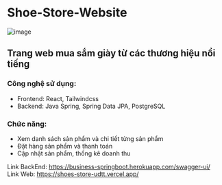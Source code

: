 # Shoe-Store-Website
![image](https://user-images.githubusercontent.com/75305838/191998894-a2d79dd9-7941-460f-baee-1a08ce8716e5.png)
## Trang web mua sắm giày từ các thương hiệu nổi tiếng
### Công nghệ sử dụng:
- Frontend: React, Tailwindcss
- Backend: Java Spring, Spring Data JPA, PostgreSQL
### Chức năng:
- Xem danh sách sản phẩm và chi tiết từng sản phẩm
- Đặt hàng sản phẩm và thanh toán
- Cập nhật sản phẩm, thống kê doanh thu

Link BackEnd: https://business-springboot.herokuapp.com/swagger-ui/
Link Web: https://shoes-store-udtt.vercel.app/
